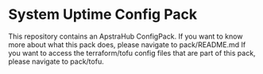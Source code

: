 # System Uptime Config Pack
This repository contains an ApstraHub ConfigPack.
If you want to know more about what this pack does, please navigate to pack/README.md
If you want to access the terraform/tofu config files that are part of this pack, please navigate to pack/tofu.